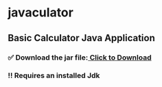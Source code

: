 # javaculator
## Basic Calculator Java Application
### ✅ Download the jar file:<a href="CalculatorApp/CalculatorApp.jar" download> Click to Download</a>
### ‼️ Requires an installed Jdk





